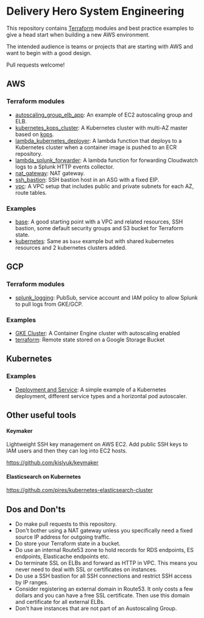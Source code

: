 # Delivery Hero System Engineering

This repository contains [Terraform](https://www.terraform.io/) modules and best practice examples to give a head start when building a new AWS environment.

The intended audience is teams or projects that are starting with AWS and want to begin with a good design.

Pull requests welcome!

## AWS

### Terraform modules

- [autoscaling_group_elb_app](terraform/aws/modules/autoscaling_group_elb_app): An example of EC2 autoscaling group and ELB.
- [kubernetes_kops_cluster](terraform/aws/modules/kubernetes_kops_cluster): A Kubernetes cluster with multi-AZ master based on [kops](https://github.com/kubernetes/kops).
- [lambda_kubernetes_deployer](terraform/aws/modules/lambda_kubernetes_deployer): A lambda function that deploys to a Kubernetes cluster when a container image is pushed to an ECR repository.
- [lambda_splunk_forwarder](terraform/aws/modules/lambda_splunk_forwarder): A lambda function for forwarding Cloudwatch logs to a Splunk HTTP events collector.
- [nat_gateway](terraform/aws/modules/nat_gateway): NAT gateway.
- [ssh_bastion](terraform/aws/modules/ssh_bastion): SSH bastion host in an ASG with a fixed EIP.
- [vpc](terraform/aws/modules/vpc): A VPC setup that includes public and private subnets for each AZ, route tables.

### Examples

- [base](terraform/aws/examples/base): A good starting point with a VPC and related resources, SSH bastion, some default security groups and S3 bucket for Terraform state.
- [kubernetes](terraform/aws/examples/kubernetes): Same as `base` example but with shared kubernetes resources and 2 kubernetes clusters added.

## GCP

### Terraform modules

- [splunk_logging](terraform/gcp/modules/splunk_logging): PubSub, service account and IAM policy to allow Splunk to pull logs from GKE/GCP.

### Examples

- [GKE Cluster](terraform/gcp/examples/gke_cluster.tf): A Container Engine cluster with autoscaling enabled
- [terraform](terraform/gcp/examples/terraform.tf): Remote state stored on a Google Storage Bucket

## Kubernetes

### Examples

- [Deployment and Service](kubernetes/examples/deployment_service): A simple example of a Kubernetes deployment, different service types and a horizontal pod autoscaler.

## Other useful tools

#### Keymaker

Lightweight SSH key management on AWS EC2. Add public SSH keys to IAM users and then they can log into EC2 hosts.

https://github.com/kislyuk/keymaker

#### Elasticsearch on Kubernetes

https://github.com/pires/kubernetes-elasticsearch-cluster

## Dos and Don'ts

- Do make pull requests to this repository.
- Don't bother using a NAT gateway unless you specifically need a fixed source IP address for outgoing traffic.
- Do store your Terraform state in a bucket.
- Do use an internal Route53 zone to hold records for RDS endpoints, ES endpoints, Elasticache endpoints etc.
- Do terminate SSL on ELBs and forward as HTTP in VPC. This means you never need to deal with SSL or certificates on instances.
- Do use a SSH bastion for all SSH connections and restrict SSH access by IP ranges.
- Consider registering an external domain in Route53. It only costs a few dollars and you can have a free SSL certificate. Then use this domain and certificate for all external ELBs.
- Don't have instances that are not part of an Austoscaling Group.
